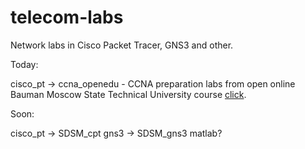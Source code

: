# telecom-labs
Network labs in Cisco Packet Tracer, GNS3 and other.

Today:

cisco_pt -> ccna_openedu - CCNA preparation labs from open online Bauman Moscow State Technical University course [click](https://openedu.ru/course/bmstu/MGTU_8/).

Soon:

cisco_pt -> SDSM_cpt
gns3 -> SDSM_gns3
matlab?
